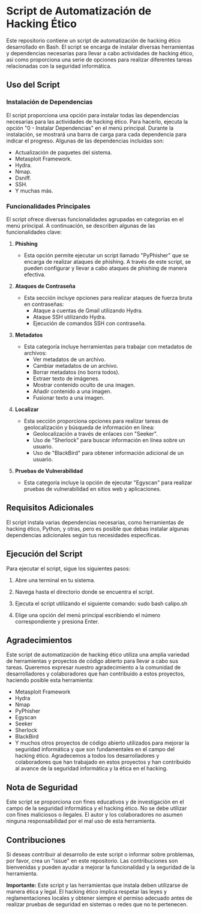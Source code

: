 # Script de Automatización de Hacking Ético

Este repositorio contiene un script de automatización de hacking ético desarrollado en Bash. El script se encarga de instalar diversas herramientas y dependencias necesarias para llevar a cabo actividades de hacking ético, así como proporciona una serie de opciones para realizar diferentes tareas relacionadas con la seguridad informática.

## Uso del Script

### Instalación de Dependencias

El script proporciona una opción para instalar todas las dependencias necesarias para las actividades de hacking ético. Para hacerlo, ejecuta la opción "0 - Instalar Dependencias" en el menú principal. Durante la instalación, se mostrará una barra de carga para cada dependencia para indicar el progreso. Algunas de las dependencias incluidas son:

- Actualización de paquetes del sistema.
- Metasploit Framework.
- Hydra.
- Nmap.
- Dsniff.
- SSH.
- Y muchas más.

### Funcionalidades Principales

El script ofrece diversas funcionalidades agrupadas en categorías en el menú principal. A continuación, se describen algunas de las funcionalidades clave:

1. **Phishing**
   - Esta opción permite ejecutar un script llamado "PyPhisher" que se encarga de realizar ataques de phishing. A través de este script, se pueden configurar y llevar a cabo ataques de phishing de manera efectiva.

2. **Ataques de Contraseña**
   - Esta sección incluye opciones para realizar ataques de fuerza bruta en contraseñas:
     - Ataque a cuentas de Gmail utilizando Hydra.
     - Ataque SSH utilizando Hydra.
     - Ejecución de comandos SSH con contraseña.

3. **Metadatos**
   - Esta categoría incluye herramientas para trabajar con metadatos de archivos:
     - Ver metadatos de un archivo.
     - Cambiar metadatos de un archivo.
     - Borrar metadatos (no borra todos).
     - Extraer texto de imágenes.
     - Mostrar contenido oculto de una imagen.
     - Añadir contenido a una imagen.
     - Fusionar texto a una imagen.

4. **Localizar**
   - Esta sección proporciona opciones para realizar tareas de geolocalización y búsqueda de información en línea:
     - Geolocalización a través de enlaces con "Seeker".
     - Uso de "Sherlock" para buscar información en línea sobre un usuario.
     - Uso de "BlackBird" para obtener información adicional de un usuario.

5. **Pruebas de Vulnerabilidad**
   - Esta categoría incluye la opción de ejecutar "Egyscan" para realizar pruebas de vulnerabilidad en sitios web y aplicaciones.

## Requisitos Adicionales

El script instala varias dependencias necesarias, como herramientas de hacking ético, Python, y otras, pero es posible que debas instalar algunas dependencias adicionales según tus necesidades específicas.

## Ejecución del Script

Para ejecutar el script, sigue los siguientes pasos:

1. Abre una terminal en tu sistema.
2. Navega hasta el directorio donde se encuentra el script.
3. Ejecuta el script utilizando el siguiente comando:
sudo bash calipo.sh

4. Elige una opción del menú principal escribiendo el número correspondiente y presiona Enter.

## Agradecimientos

Este script de automatización de hacking ético utiliza una amplia variedad de herramientas y proyectos de código abierto para llevar a cabo sus tareas. Queremos expresar nuestro agradecimiento a la comunidad de desarrolladores y colaboradores que han contribuido a estos proyectos, haciendo posible esta herramienta:

- Metasploit Framework
- Hydra
- Nmap
- PyPhisher
- Egyscan
- Seeker
- Sherlock
- BlackBird
- Y muchos otros proyectos de código abierto utilizados para mejorar la seguridad informática y que son fundamentales en el campo del hacking ético. Agradecemos a todos los desarrolladores y colaboradores que han trabajado en estos proyectos y han contribuido al avance de la seguridad informática y la ética en el hacking.

## Nota de Seguridad

Este script se proporciona con fines educativos y de investigación en el campo de la seguridad informática y el hacking ético. No se debe utilizar con fines maliciosos o ilegales. El autor y los colaboradores no asumen ninguna responsabilidad por el mal uso de esta herramienta.

## Contribuciones

Si deseas contribuir al desarrollo de este script o informar sobre problemas, por favor, crea un "issue" en este repositorio. Las contribuciones son bienvenidas y pueden ayudar a mejorar la funcionalidad y la seguridad de la herramienta.

**Importante:** Este script y las herramientas que instala deben utilizarse de manera ética y legal. El hacking ético implica respetar las leyes y reglamentaciones locales y obtener siempre el permiso adecuado antes de realizar pruebas de seguridad en sistemas o redes que no te pertenecen.
